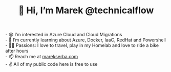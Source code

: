 <h1 align="center"> 👋 Hi, I’m Marek @technicalflow </h1> <br>
<p align="left">
- 😎  I’m interested in Azure Cloud and Cloud Migrations <br>
- 🌱  I’m currently learning about Azure, Docker, IaaC, RedHat and Powershell <br>
- 👨‍🚀  Passions: I love to travel, play in my Homelab and love to ride a bike after hours <br>
- 📫  Reach me at <a href="https://marekserba.com">marekserba.com</a> <br>
- ✌️ All of my public code here is free to use <br>
</p>
<!---
technicalflow/technicalflow is a ✨ special ✨ repository because its `README.md` (this file) appears on your GitHub profile.
You can click the Preview link to take a look at your changes.
--->
